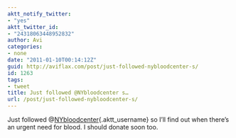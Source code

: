 ```yaml
---
aktt_notify_twitter:
- "yes"
aktt_twitter_id:
- "24318063448952832"
author: Avi
categories:
- none
date: "2011-01-10T00:14:12Z"
guid: http://aviflax.com/post/just-followed-nybloodcenter-s/
id: 1263
tags:
- tweet
title: Just followed @NYbloodcenter s…
url: /post/just-followed-nybloodcenter-s/
---
```

Just followed @[NYbloodcenter](http://twitter.com/NYbloodcenter){.aktt_username} so I&#8217;ll find out when there&#8217;s an urgent need for blood. I should donate soon too.